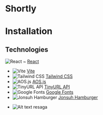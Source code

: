 # <b>Shortly</b>

# Installation

## Technologies

![React](https://cdn.simpleicons.org/react/61DAFB?size=20 "react") ~ [React](https://react.dev/)

- ![Vite](https://cdn.simpleicons.org/vite/646CFF?size=20) [Vite](https://vitejs.dev/)
- ![Tailwind CSS](https://cdn.simpleicons.org/tailwindcss/06B6D4?size=20) [Tailwind CSS](https://tailwindcss.com/)
- ![AOS.js](https://cdn.simpleicons.org/javascript/FFD700?size=20) [AOS.js](https://michalsnik.github.io/aos/)
- ![TinyURL API](https://cdn.simpleicons.org/linkedin/0077B5?size=20) [TinyURL API](https://tinyurl.com/)
- ![Google Fonts](https://cdn.simpleicons.org/google/4285F4?size=20) [Google Fonts](https://fonts.google.com/)
- ![Jonsuh Hamburger](https://jonsuh.com/hamburgers/favicon.ico) [Jonsuh Hamburger](https://jonsuh.com/hamburgers/)

* <img src="https://cdn.simpleicons.org/react/61DAFB?size=20" alt="Alt text" title="Optional title"> resaga

